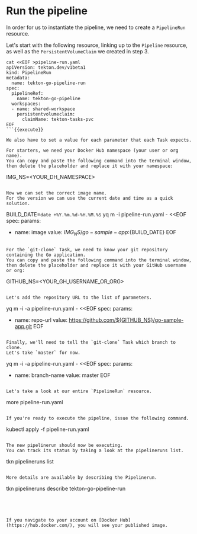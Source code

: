 # Run the pipeline

In order for us to instantiate the pipeline, we need to create a `PipelineRun` resource.

Let's start with the following resource, linking up to the `Pipeline` resource, as well as the `PersistentVolumeClaim` we created in step 3.

```
cat <<EOF >pipeline-run.yaml
apiVersion: tekton.dev/v1beta1
kind: PipelineRun
metadata:
  name: tekton-go-pipeline-run
spec:
  pipelineRef:
    name: tekton-go-pipeline
  workspaces:
  - name: shared-workspace
    persistentvolumeclaim:
      claimName: tekton-tasks-pvc
EOF
```{{execute}}

We also have to set a value for each parameter that each Task expects.

For starters, we need your Docker Hub namespace (your user or org name).
You can copy and paste the following command into the terminal window, then delete the placeholder and replace it with your namespace:

```
IMG_NS=<YOUR_DH_NAMESPACE>
```{{copy}}

Now we can set the correct image name.
For the version we can use the current date and time as a quick solution.

```
BUILD_DATE=`date +%Y.%m.%d-%H.%M.%S`
yq m -i pipeline-run.yaml - <<EOF
spec:
  params:
  - name: image
    value: ${IMG_NS}/go-sample-app:${BUILD_DATE}
EOF
```{{execute}}

For the `git-clone` Task, we need to know your git repository containing the Go application.
You can copy and paste the following command into the terminal window, then delete the placeholder and replace it with your GitHub username or org:

```
GITHUB_NS=<YOUR_GH_USERNAME_OR_ORG>
```{{copy}}

Let's add the repository URL to the list of parameters.

```
yq m -i -a pipeline-run.yaml - <<EOF
spec:
  params:
  - name: repo-url
    value: https://github.com/${GITHUB_NS}/go-sample-app.git
EOF
```{{execute}}

Finally, we'll need to tell the `git-clone` Task which branch to clone.
Let's take `master` for now.

```
yq m -i -a pipeline-run.yaml - <<EOF
spec:
  params:
  - name: branch-name
    value: master
EOF
```{{execute}}

Let's take a look at our entire `PipelineRun` resource.

```
more pipeline-run.yaml
```{{execute}}

If you're ready to execute the pipeline, issue the following command.

```
kubectl apply -f pipeline-run.yaml
```{{execute}}

The new pipelinerun should now be executing.
You can track its status by taking a look at the pipelineruns list.

```
tkn pipelineruns list
```{{execute}}

More details are available by describing the Pipelinerun.

```
tkn pipelineruns describe tekton-go-pipeline-run
```{{execute}}




If you navigate to your account on [Docker Hub](https://hub.docker.com/), you will see your published image.